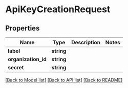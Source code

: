 # ApiKeyCreationRequest

## Properties
Name | Type | Description | Notes
------------ | ------------- | ------------- | -------------
**label** | **string** |  | 
**organization_id** | **string** |  | 
**secret** | **string** |  | 

[[Back to Model list]](../README.md#documentation-for-models) [[Back to API list]](../README.md#documentation-for-api-endpoints) [[Back to README]](../README.md)


